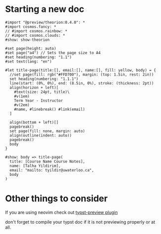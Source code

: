 # Starting a new doc

```typst
#import "@preview/theorion:0.4.0": *
#import cosmos.fancy: *
// #import cosmos.rainbow: *
// #import cosmos.clouds: *
#show: show-theorion

#set page(height: auto)
#set page("a4") // Sets the page size to A4
#set heading(numbering: "1.1")
#set text(lang: "en")

#let title-page(title:[], email:[], name:[], fill: yellow, body) = {
  //set page(fill: rgb("#FFD700"), margin: (top: 1.5in, rest: 2in))
  set heading(numbering: "1.1.1")
  line(start: (0%, 0%), end: (8.5in, 0%), stroke: (thickness: 2pt))
  align(horizon + left)[
    #text(size: 24pt, title)\
    #v(1em)
    Term Year - Instructor
    #v(2em)
    #name, #linebreak() #link(email)
  ]
  
  align(bottom + left)[]
  pagebreak()
  set page(fill: none, margin: auto)
  align(outline(indent: auto))
  pagebreak()
  body
}

#show: body => title-page(
  title: [Course Name Course Notes],
  name: [Talha Yildirim],
  email: "mailto: tyildir@uwaterloo.ca",
  body
)

```

# Other things to consider

If you are using neovim check out [typst-preview plugin](https://github.com/chomosuke/typst-preview.nvim)

don't forget to compile your typst doc if it is not previewing properly or at all.
